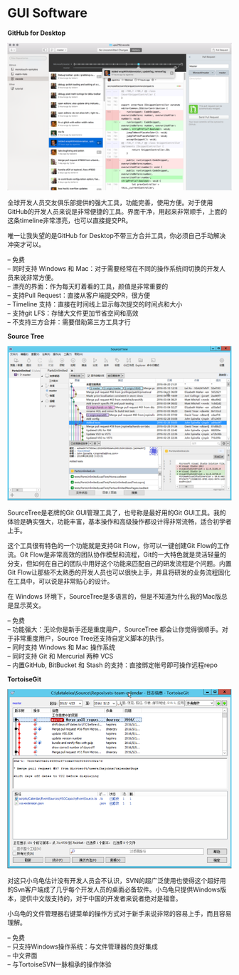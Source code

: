 # GUI Software

**GitHub for Desktop**

![](../.gitbook/assets/1.png)

全球开发人员交友俱乐部提供的强大工具，功能完善，使用方便。对于使用GitHub的开发人员来说是非常便捷的工具。界面干净，用起来非常顺手，上面的这条timeline非常漂亮，也可以直接提交PR。

唯一让我失望的是GitHub for Desktop不带三方合并工具，你必须自己手动解决冲突才可以。

– 免费  
– 同时支持 Windows 和 Mac：对于需要经常在不同的操作系统间切换的开发人员来说非常方便。  
– 漂亮的界面：作为每天盯着看的工具，颜值是非常重要的  
– 支持Pull Request：直接从客户端提交PR，很方便  
– Timeline 支持：直接在时间线上显示每次提交的时间点和大小  
– 支持git LFS：存储大文件更加节省空间和高效  
– 不支持三方合并：需要借助第三方工具才行

**Source Tree**

![](../.gitbook/assets/3.png)

SourceTree是老牌的Git GUI管理工具了，也号称是最好用的Git GUI工具。我的体验是确实强大，功能丰富，基本操作和高级操作都设计得非常流畅，适合初学者上手。

这个工具很有特色的一个功能就是支持Git Flow，你可以一键创建Git Flow的工作流。Git Flow是非常高效的团队协作模型和流程，Git的一大特色就是灵活轻量的分支，但如何在自己的团队中用好这个功能来匹配自己的研发流程是个问题。内置Git Flow让那些不太熟悉的开发人员也可以很快上手，并且将研发的业务流程固化在工具中，可以说是非常贴心的设计。

在 Windows 环境下，SourceTree是多语言的，但是不知道为什么我的Mac版总是显示英文。

– 免费  
– 功能强大：无论你是新手还是重度用户，SourceTree 都会让你觉得很顺手。对于非常重度用户，Source Tree还支持自定义脚本的执行。  
– 同时支持 Windows 和 Mac 操作系统  
– 同时支持 Git 和 Mercurial 两种 VCS  
– 内置GitHub, BitBucket 和 Stash 的支持：直接绑定帐号即可操作远程repo

**TortoiseGit**

![](../.gitbook/assets/4.png)

对这只小乌龟估计没有开发人员会不认识，SVN的超广泛使用也使得这个超好用的Svn客户端成了几乎每个开发人员的桌面必备软件。小乌龟只提供Windows版本，提供中文版支持的，对于中国的开发者来说者绝对是福音。

小乌龟的文件管理器右键菜单的操作方式对于新手来说非常的容易上手，而且容易理解。

– 免费  
– 只支持Windows操作系统：与文件管理器的良好集成  
– 中文界面  
– 与TortoiseSVN一脉相承的操作体验


